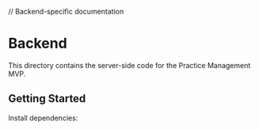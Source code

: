 // Backend-specific documentation

# Backend

This directory contains the server-side code for the Practice Management MVP.

## Getting Started

Install dependencies: